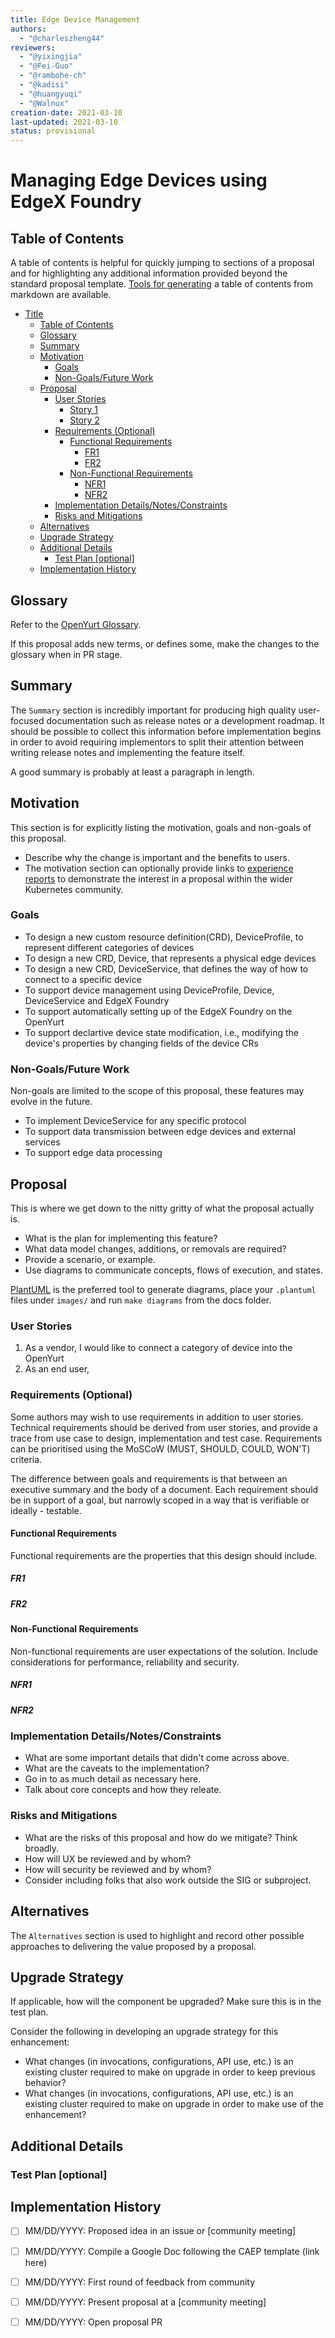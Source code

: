 ```yaml
---
title: Edge Device Management
authors:
  - "@charleszheng44"
reviewers:
  - "@yixingjia"
  - "@Fei-Guo"
  - "@rambohe-ch"
  - "@kadisi"
  - "@huangyuqi"
  - "@Walnux"
creation-date: 2021-03-10
last-updated: 2021-03-10
status: provisional
---
```


# Managing Edge Devices using EdgeX Foundry

## Table of Contents

A table of contents is helpful for quickly jumping to sections of a proposal and for highlighting
any additional information provided beyond the standard proposal template.
[Tools for generating](https://github.com/ekalinin/github-markdown-toc) a table of contents from markdown are available.

- [Title](#title)
  - [Table of Contents](#table-of-contents)
  - [Glossary](#glossary)
  - [Summary](#summary)
  - [Motivation](#motivation)
    - [Goals](#goals)
    - [Non-Goals/Future Work](#non-goalsfuture-work)
  - [Proposal](#proposal)
    - [User Stories](#user-stories)
      - [Story 1](#story-1)
      - [Story 2](#story-2)
    - [Requirements (Optional)](#requirements-optional)
      - [Functional Requirements](#functional-requirements)
        - [FR1](#fr1)
        - [FR2](#fr2)
      - [Non-Functional Requirements](#non-functional-requirements)
        - [NFR1](#nfr1)
        - [NFR2](#nfr2)
    - [Implementation Details/Notes/Constraints](#implementation-detailsnotesconstraints)
    - [Risks and Mitigations](#risks-and-mitigations)
  - [Alternatives](#alternatives)
  - [Upgrade Strategy](#upgrade-strategy)
  - [Additional Details](#additional-details)
    - [Test Plan [optional]](#test-plan-optional)
  - [Implementation History](#implementation-history)

## Glossary

Refer to the [OpenYurt Glossary](docs/proposals/00_openyurt-glossary.md).

If this proposal adds new terms, or defines some, make the changes to the glossary when in PR stage.

## Summary

The `Summary` section is incredibly important for producing high quality user-focused documentation such as release notes or a development roadmap.
It should be possible to collect this information before implementation begins in order to avoid requiring implementors to split their attention between writing release notes and implementing the feature itself.

A good summary is probably at least a paragraph in length.

## Motivation

This section is for explicitly listing the motivation, goals and non-goals of this proposal.

- Describe why the change is important and the benefits to users.
- The motivation section can optionally provide links to [experience reports](https://github.com/golang/go/wiki/ExperienceReports)
to demonstrate the interest in a proposal within the wider Kubernetes community.

### Goals

- To design a new custom resource definition(CRD), DeviceProfile, to represent different categories of devices
- To design a new CRD, Device, that represents a physical edge devices
- To design a new CRD, DeviceService, that defines the way of how to connect to a specific device
- To support device management using DeviceProfile, Device, DeviceService and EdgeX Foundry 
- To support automatically setting up of the EdgeX Foundry on the OpenYurt
- To support declartive device state modification, i.e., modifying the device's properties by changing fields of the device CRs

### Non-Goals/Future Work

Non-goals are limited to the scope of this proposal, these features may evolve in the future.

- To implement DeviceService for any specific protocol
- To support data transmission between edge devices and external services
- To support edge data processing   

## Proposal

This is where we get down to the nitty gritty of what the proposal actually is.

- What is the plan for implementing this feature?
- What data model changes, additions, or removals are required?
- Provide a scenario, or example.
- Use diagrams to communicate concepts, flows of execution, and states.

[PlantUML](http://plantuml.com) is the preferred tool to generate diagrams,
place your `.plantuml` files under `images/` and run `make diagrams` from the docs folder.

### User Stories

1. As a vendor, I would like to connect a category of device into the OpenYurt
2. As an end user, 

### Requirements (Optional)

Some authors may wish to use requirements in addition to user stories.
Technical requirements should be derived from user stories, and provide a trace from
use case to design, implementation and test case. Requirements can be prioritised
using the MoSCoW (MUST, SHOULD, COULD, WON'T) criteria.

The difference between goals and requirements is that between an executive summary
and the body of a document. Each requirement should be in support of a goal,
but narrowly scoped in a way that is verifiable or ideally - testable.

#### Functional Requirements

Functional requirements are the properties that this design should include.

##### FR1

##### FR2

#### Non-Functional Requirements

Non-functional requirements are user expectations of the solution. Include
considerations for performance, reliability and security.

##### NFR1

##### NFR2

### Implementation Details/Notes/Constraints

- What are some important details that didn't come across above.
- What are the caveats to the implementation?
- Go in to as much detail as necessary here.
- Talk about core concepts and how they releate.

### Risks and Mitigations

- What are the risks of this proposal and how do we mitigate? Think broadly.
- How will UX be reviewed and by whom?
- How will security be reviewed and by whom?
- Consider including folks that also work outside the SIG or subproject.

## Alternatives

The `Alternatives` section is used to highlight and record other possible approaches to delivering the value proposed by a proposal.

## Upgrade Strategy

If applicable, how will the component be upgraded? Make sure this is in the test plan.

Consider the following in developing an upgrade strategy for this enhancement:
- What changes (in invocations, configurations, API use, etc.) is an existing cluster required to make on upgrade in order to keep previous behavior?
- What changes (in invocations, configurations, API use, etc.) is an existing cluster required to make on upgrade in order to make use of the enhancement?

## Additional Details

### Test Plan [optional]

## Implementation History

- [ ] MM/DD/YYYY: Proposed idea in an issue or [community meeting]
- [ ] MM/DD/YYYY: Compile a Google Doc following the CAEP template (link here)
- [ ] MM/DD/YYYY: First round of feedback from community
- [ ] MM/DD/YYYY: Present proposal at a [community meeting]
- [ ] MM/DD/YYYY: Open proposal PR

